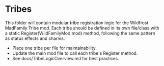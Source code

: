 # Tribes

This folder will contain modular tribe registration logic for the Wildfrost MadFamily Tribe mod. Each tribe should be defined in its own file/class with a static Register(WildFamilyMod mod) method, following the same pattern as status effects and charms.

- Place one tribe per file for maintainability.
- Update the main mod file to call each tribe's Register method.
- See docs/TribeLogicOverview.md for best practices.
